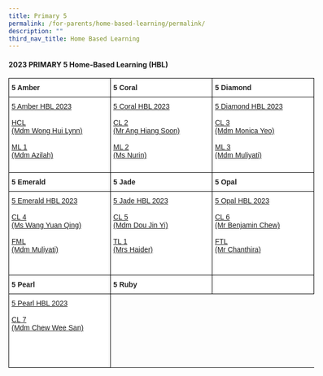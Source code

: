 ```yaml
---
title: Primary 5
permalink: /for-parents/home-based-learning/permalink/
description: ""
third_nav_title: Home Based Learning
---
```

#### **2023 PRIMARY 5 Home-Based Learning (HBL)**

<style type="text/css">
.tg  {border-collapse:collapse;border-spacing:0;}
.tg td{border-color:black;border-style:solid;border-width:1px;font-family:Arial, sans-serif;font-size:14px;
  overflow:hidden;padding:10px 5px;word-break:normal;}
.tg th{border-color:black;border-style:solid;border-width:1px;font-family:Arial, sans-serif;font-size:14px;
  font-weight:normal;overflow:hidden;padding:10px 5px;word-break:normal;}
.tg .tg-clhh{background-color:#FFF;color:#222;font-weight:bold;text-align:left;vertical-align:middle}
.tg .tg-6ua2{background-color:#FFF;border-color:inherit;color:#222;font-weight:bold;text-align:left;vertical-align:middle}
.tg .tg-1ppo{background-color:#FFF;color:#222;text-align:left;vertical-align:middle}
.tg .tg-yq3i{background-color:#FFF;color:#231F20;text-align:left;vertical-align:middle}
</style>
<table style="undefined;table-layout: fixed; width: 800px" class="tg">
<colgroup>
<col style="width: 200px">
<col style="width: 200px">
<col style="width: 200px">
</colgroup>
<thead>
  <tr>
    <th class="tg-clhh">5 Amber</th>
    <th class="tg-clhh">5 Coral</th>
    <th class="tg-clhh">5 Diamond</th>
  </tr>
</thead>
<tbody>
    <tr>
    <td class="tg-1ppo">
			<a target="_blank" href="https://docs.google.com/spreadsheets/d/1rM_XHi5Olw8S3GRl-0m0hOph5HCpG6IefkC8ZjBnX9c/edit?usp=drive_link">5 Amber HBL 2023</a><br><br>
      <a target="_blank" href="https://docs.google.com/spreadsheets/d/1BE1I9UyjKiv49ekaDBHRc85WKePYoDPr/edit?usp=drive_link&amp;ouid=118052901982246903681&amp;rtpof=true&amp;sd=true">HCL<br>(Mdm Wong Hui Lynn)</a><br><br>
			<a target="_blank" href="https://docs.google.com/spreadsheets/d/107Z9cLijGRBnI79GlcLiFmvuS-n6cjvz/edit?usp=drive_link&amp;ouid=118052901982246903681&amp;rtpof=true&amp;sd=true">ML 1<br>(Mdm Azilah)</a><br><br>
</td>
	    <td class="tg-1ppo">
      <a target="_blank" href="https://docs.google.com/spreadsheets/d/1Q9sVUHgy4hkSj12hNsGVI1dk7cANzULrbE2tQm0BwCo/edit?usp=drive_link">5 Coral HBL 2023</a><br><br>
			<a target="_blank" href="https://docs.google.com/spreadsheets/d/1z6uf5DDQPbvN4oLF0RAe3-T6hSflUH-u/edit?usp=drive_link&amp;ouid=118052901982246903681&amp;rtpof=true&amp;sd=true">CL 2<br>(Mr Ang Hiang Soon)</a><br><br>
		<a target="_blank" href="https://docs.google.com/spreadsheets/d/1YOC6ZwoFEGKBm0pAjD22G-iVPHIEkGzE/edit?usp=drive_link&amp;ouid=118052901982246903681&amp;rtpof=true&amp;sd=true">ML 2<br>(Ms Nurin)</a><br><br>
			</td>
	   <td class="tg-1ppo">
      <a target="_blank" href="https://docs.google.com/spreadsheets/d/1SUWsl9I4XrpFbUA0fwaoMm8pEODBFKkCh1IJuuOpKxY/edit?usp=drive_link">5 Diamond HBL 2023</a><br><br>
			<a target="_blank" href="https://docs.google.com/spreadsheets/d/1B5ONy4rdS7B1krhv0ioliUqYtO54YCdm/edit?usp=drive_link&amp;ouid=118052901982246903681&amp;rtpof=true&amp;sd=true">CL 3<br>(Mdm Monica Yeo)</a><br><br>
			 <a target="_blank" href="https://docs.google.com/spreadsheets/d/14t6tMhtn2k-N2mxQBJDWxWzpDlhE76Ne/edit?usp=drive_link&amp;ouid=118052901982246903681&amp;rtpof=true&amp;sd=true">ML 3<br>(Mdm Muliyati)</a><br><br>
</td></tr>
			</tbody><thead>
  <tr>
    <th class="tg-clhh">5 Emerald</th>
    <th class="tg-clhh">5 Jade</th>
    <th class="tg-clhh">5 Opal</th>
  </tr>
</thead>
<tbody>
    <tr>
    <td class="tg-1ppo">
      <a target="_blank" href="https://docs.google.com/spreadsheets/d/1q4dqWzv9NMcM-alEuZ0rIRGBcYLpGMC5Rb3LdrDAY88/edit?usp=drive_link">5 Emerald HBL 2023</a><br><br>
			<a target="_blank" href="https://docs.google.com/spreadsheets/d/1CjiVyBeqFv36pvh4DnWo6hdkxmzQOOKu/edit?usp=drive_link&amp;ouid=118052901982246903681&amp;rtpof=true&amp;sd=true">CL 4<br>(Ms Wang Yuan Qing)</a><br><br>
			<a target="_blank" href="https://docs.google.com/spreadsheets/d/1I3NimrLr1qKaywOkdYM45A_Dm88ip46vB6SW5JADHm8/edit?usp=drive_link">FML<br>(Mdm Muliyati)</a><br><br><br>
			</td>
	    <td class="tg-1ppo">
      <a target="_blank" href="https://docs.google.com/spreadsheets/d/192my_vapCIixboEgeKQ93P45UXVrgIgu9Jw75tahy40/edit?usp=drive_link">5 Jade HBL 2023</a><br><br>
			<a target="_blank" href="https://docs.google.com/spreadsheets/d/1iLZeW-MAwbOQXFXPUqe-EJSEllNJnvrt/edit?usp=drive_link&amp;ouid=118052901982246903681&amp;rtpof=true&amp;sd=true">CL 5<br>(Mdm Dou Jin Yi)</a><br><br>
				   <a target="_blank" href="https://docs.google.com/spreadsheets/d/192my_vapCIixboEgeKQ93P45UXVrgIgu9Jw75tahy40/edit?usp=drive_link">TL 1<br>(Mrs Haider)</a><br><br><br>
			</td>
	   <td class="tg-1ppo">
      <a target="_blank" href="https://docs.google.com/spreadsheets/d/1mfmhemNdiiYnvLx52x1uebvPVMQpmun4SJdvy6hF_s0/edit?usp=drive_link">5 Opal HBL 2023</a><br><br>
			<a target="_blank" href="https://docs.google.com/spreadsheets/d/1HS-P1RfZhwoDU9NxHn1PYX3WKUDHW2wXYVQpul4YS9U/edit?usp=drive_link">CL 6<br>(Mr Benjamin Chew)</a><br><br>
			 		<a target="_blank" href="https://docs.google.com/spreadsheets/d/1HS-P1RfZhwoDU9NxHn1PYX3WKUDHW2wXYVQpul4YS9U/edit?usp=drive_link">FTL<br>(Mr Chanthira)</a><br><br><br>
			</td></tr></tbody>
					<thead>
  <tr>
    <th class="tg-clhh">5 Pearl</th>
    <th class="tg-clhh">5 Ruby</th>
    <th class="tg-clhh"></th>
  </tr>
</thead>
<tbody>
    <tr>
    <td class="tg-1ppo">
      <a target="_blank" href="https://docs.google.com/spreadsheets/d/1o2-izkkLBOhifcIcU1Td8ySegc6sovVgcDgwmJpOrj8/edit?usp=drive_link">5 Pearl HBL 2023</a><br><br>
			     <a target="_blank" href="https://docs.google.com/spreadsheets/d/1o2-izkkLBOhifcIcU1Td8ySegc6sovVgcDgwmJpOrj8/edit?usp=drive_link">CL 7<br>(Mdm Chew Wee San) 

</a><br><br></td>
	</tr></tbody></table>